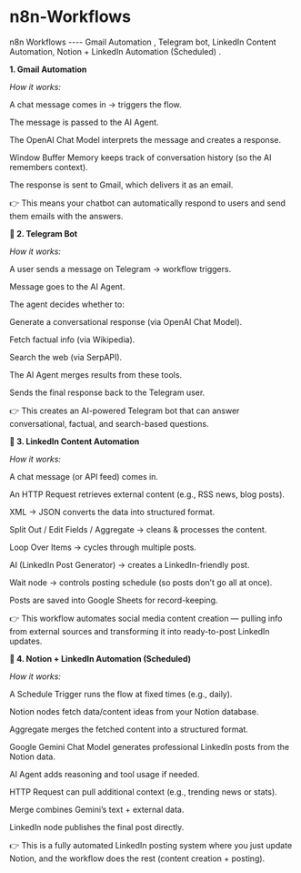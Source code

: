 # n8n-Workflows
n8n Workflows  ----  Gmail Automation , Telegram bot, LinkedIn Content Automation, Notion + LinkedIn Automation (Scheduled) .

**1. Gmail Automation**

_How it works:_

A chat message comes in → triggers the flow.

The message is passed to the AI Agent.

The OpenAI Chat Model interprets the message and creates a response.

Window Buffer Memory keeps track of conversation history (so the AI remembers context).

The response is sent to Gmail, which delivers it as an email.

👉 This means your chatbot can automatically respond to users and send them emails with the answers.

**🔹 2. Telegram Bot**

_How it works:_

A user sends a message on Telegram → workflow triggers.

Message goes to the AI Agent.

The agent decides whether to:

Generate a conversational response (via OpenAI Chat Model).

Fetch factual info (via Wikipedia).

Search the web (via SerpAPI).

The AI Agent merges results from these tools.

Sends the final response back to the Telegram user.

👉 This creates an AI-powered Telegram bot that can answer conversational, factual, and search-based questions.

**🔹 3. LinkedIn Content Automation**

_How it works:_

A chat message (or API feed) comes in.

An HTTP Request retrieves external content (e.g., RSS news, blog posts).

XML → JSON converts the data into structured format.

Split Out / Edit Fields / Aggregate → cleans & processes the content.

Loop Over Items → cycles through multiple posts.

AI (LinkedIn Post Generator) → creates a LinkedIn-friendly post.

Wait node → controls posting schedule (so posts don’t go all at once).

Posts are saved into Google Sheets for record-keeping.

👉 This workflow automates social media content creation — pulling info from external sources and transforming it into ready-to-post LinkedIn updates.

**🔹 4. Notion + LinkedIn Automation (Scheduled)**

_How it works:_

A Schedule Trigger runs the flow at fixed times (e.g., daily).

Notion nodes fetch data/content ideas from your Notion database.

Aggregate merges the fetched content into a structured format.

Google Gemini Chat Model generates professional LinkedIn posts from the Notion data.

AI Agent adds reasoning and tool usage if needed.

HTTP Request can pull additional context (e.g., trending news or stats).

Merge combines Gemini’s text + external data.

LinkedIn node publishes the final post directly.

👉 This is a fully automated LinkedIn posting system where you just update Notion, and the workflow does the rest (content creation + posting).
